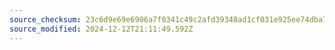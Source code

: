 ```yaml
---
source_checksum: 23c6d9e69e6906a7f0341c49c2afd39348ad1cf031e925ee74dba7ec790a1b78
source_modified: 2024-12-12T21:11:49.592Z
---
```


